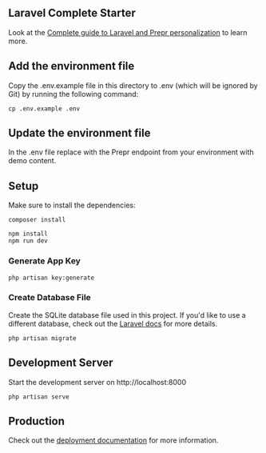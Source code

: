 ## Laravel Complete Starter

Look at the [Complete guide to Laravel and Prepr personalization](https://docs.prepr.io/connecting-front-end-apps/laravel-complete-guide) to learn more.

## Add the environment file

Copy the .env.example file in this directory to .env (which will be ignored by Git) by running the following command:

```
cp .env.example .env
```

## Update the environment file

In the .env file replace <YOUR-ENDPOINT> with the Prepr endpoint from your environment with demo content.

## Setup

Make sure to install the dependencies:

```
composer install
```

        
```
npm install
npm run dev
```

### Generate App Key

``` 
php artisan key:generate
```


### Create Database File

Create the SQLite database file used in this project. If you'd like to use a different database, check out the [Laravel docs](https://laravel.com/docs/11.x/database) for more details.

``` 
php artisan migrate
```

## Development Server

Start the development server on http://localhost:8000

```
php artisan serve
```

## Production

Check out the [deployment documentation](https://laravel.com/docs/10.x/deployment) for more information.
